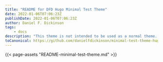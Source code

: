 ```yaml
---
title: "README for DFD Hugo Minimal Test Theme"
date: 2022-01-06T07:06:23Z
publishDate: 2022-01-06T07:06:23Z
author: Daniel F. Dickinson
tags:
    - docs
description: "This theme is not intended to be used as a normal theme. It is intended as a framework for creating minimal reproducible test cases."
toCanonical: https://github.com/danielfdickinson/minimal-test-theme-hugo-dfd/blob/main/README.md
---
```


{{< page-assets "README-minimal-test-theme.md" >}}

